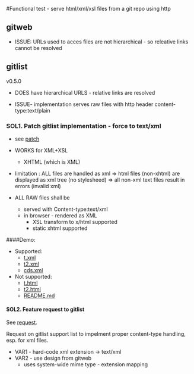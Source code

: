 

#Functional test - serve html/xml/xsl files from a git repo using http

## gitweb
- ISSUE: URLs used to acces files are not hierarchical - so releative links cannot be resolved

##  gitlist
v0.5.0
- DOES have hierarchical URLS - relative links are resolved

- ISSUE- implementation serves raw files with http header content-type:text/plain

### SOL1. Patch gitlist implementation - force  to text/xml
- see [patch](../../blob/master/gitlist-serve-xml.patch)
- WORKS for XML+XSL
    + XHTML (which is XML)
- limitation : ALL files are handled as xml 
    => html files (non-xhtml) are displayed as xml tree (no stylesheed)
    => all non-xml text files result in errors (invalid xml)

- ALL RAW files shall be 
    - served with Content-type:text/xml
    - in browser - rendered as XML
        - XSL transform to x/html supported
        - static xhtml supported  

####Demo:
- Supported:
  - [t.xml](../../raw/master/t.xml)
  - [t2.xml](../../raw/master/t2.xml)
  - [cds.xml](../../raw/master/cds.xml)
- Not supported:
  - [t.html](../../raw/master/t.html)
  - [t2.html](../../raw/master/t2.html)
  - [README.md](../../raw/master/README.md)

#### SOL2. Feature request to gitlist

See [request](https://github.com/klaussilveira/gitlist/issues/571).

Request on gitlist support list to impelment proper content-type handling,
esp. for xml files. 
- VAR1 - hard-code xml extension -> text/xml 
- VAR2 - use design from gitweb
    - uses system-wide mime type - extension mapping


